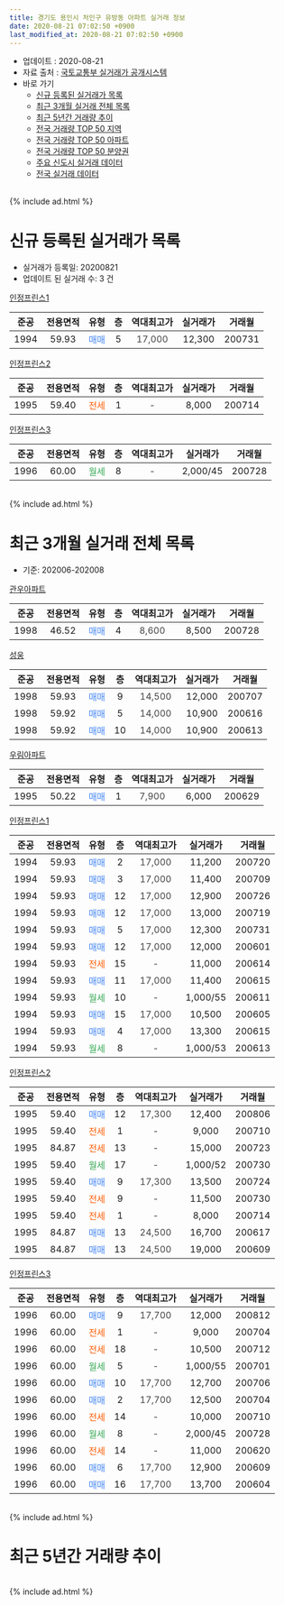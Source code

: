```yaml
---
title: 경기도 용인시 처인구 유방동 아파트 실거래 정보
date: 2020-08-21 07:02:50 +0900
last_modified_at: 2020-08-21 07:02:50 +0900
---
```


* 업데이트 : 2020-08-21
* 자료 출처 : [국토교통부 실거래가 공개시스템](http://rt.molit.go.kr)
* 바로 가기
    * [신규 등록된 실거래가 목록](#신규-등록된-실거래가-목록)
    * [최근 3개월 실거래 전체 목록](#최근-3개월-실거래-전체-목록)
    * [최근 5년간 거래량 추이](#최근-5년간-거래량-추이)
    * [전국 거래량 TOP 50 지역](https://inasie.github.io/apt-trade-info/최근-3개월-전국에서-가장-거래가-많이-발생한-지역)
    * [전국 거래량 TOP 50 아파트](https://inasie.github.io/apt-trade-info/최근-3개월-전국에서-가장-거래가-많이-발생한-아파트)
    * [전국 거래량 TOP 50 분양권](https://inasie.github.io/apt-trade-info/최근-3개월-전국에서-가장-거래가-많이-발생한-분양권)
    * [주요 신도시 실거래 데이터](https://inasie.github.io/apt-trade-info/주요-신도시)
    * [전국 실거래 데이터](https://inasie.github.io/apt-trade-info/전국)
<br>
{% include ad.html %}
<br>

# 신규 등록된 실거래가 목록
* 실거래가 등록일: 20200821
* 업데이트 된 실거래 수: 3 건


[인정프린스1](https://search.naver.com/search.naver?query=%EA%B2%BD%EA%B8%B0%EB%8F%84+%EC%9A%A9%EC%9D%B8%EC%8B%9C+%EC%B2%98%EC%9D%B8%EA%B5%AC+%EC%9C%A0%EB%B0%A9%EB%8F%99+%EC%9D%B8%EC%A0%95%ED%94%84%EB%A6%B0%EC%8A%A41)

|준공|전용면적|유형|층|역대최고가|실거래가|거래월|
|:---:|:---:|:---:|:---:|:---:|:---:|:---:|
|1994|59.93|<span style="color:#4285f3">매매</span>|5|<span style="color:#444444">17,000</span>|12,300|200731|

[인정프린스2](https://search.naver.com/search.naver?query=%EA%B2%BD%EA%B8%B0%EB%8F%84+%EC%9A%A9%EC%9D%B8%EC%8B%9C+%EC%B2%98%EC%9D%B8%EA%B5%AC+%EC%9C%A0%EB%B0%A9%EB%8F%99+%EC%9D%B8%EC%A0%95%ED%94%84%EB%A6%B0%EC%8A%A42)

|준공|전용면적|유형|층|역대최고가|실거래가|거래월|
|:---:|:---:|:---:|:---:|:---:|:---:|:---:|
|1995|59.40|<span style="color:#ff5a00">전세</span>|1|<span style="color:#444444">-</span>|8,000|200714|

[인정프린스3](https://search.naver.com/search.naver?query=%EA%B2%BD%EA%B8%B0%EB%8F%84+%EC%9A%A9%EC%9D%B8%EC%8B%9C+%EC%B2%98%EC%9D%B8%EA%B5%AC+%EC%9C%A0%EB%B0%A9%EB%8F%99+%EC%9D%B8%EC%A0%95%ED%94%84%EB%A6%B0%EC%8A%A43)

|준공|전용면적|유형|층|역대최고가|실거래가|거래월|
|:---:|:---:|:---:|:---:|:---:|:---:|:---:|
|1996|60.00|<span style="color:#34a853">월세</span>|8|<span style="color:#444444">-</span>|2,000/45|200728|


<br>
{% include ad.html %}
<br>

# 최근 3개월 실거래 전체 목록
* 기준: 202006-202008


[관우아파트](https://search.naver.com/search.naver?query=%EA%B2%BD%EA%B8%B0%EB%8F%84+%EC%9A%A9%EC%9D%B8%EC%8B%9C+%EC%B2%98%EC%9D%B8%EA%B5%AC+%EC%9C%A0%EB%B0%A9%EB%8F%99+%EA%B4%80%EC%9A%B0%EC%95%84%ED%8C%8C%ED%8A%B8)

|준공|전용면적|유형|층|역대최고가|실거래가|거래월|
|:---:|:---:|:---:|:---:|:---:|:---:|:---:|
|1998|46.52|<span style="color:#4285f3">매매</span>|4|<span style="color:#444444">8,600</span>|8,500|200728|

[성웅](https://search.naver.com/search.naver?query=%EA%B2%BD%EA%B8%B0%EB%8F%84+%EC%9A%A9%EC%9D%B8%EC%8B%9C+%EC%B2%98%EC%9D%B8%EA%B5%AC+%EC%9C%A0%EB%B0%A9%EB%8F%99+%EC%84%B1%EC%9B%85)

|준공|전용면적|유형|층|역대최고가|실거래가|거래월|
|:---:|:---:|:---:|:---:|:---:|:---:|:---:|
|1998|59.93|<span style="color:#4285f3">매매</span>|9|<span style="color:#444444">14,500</span>|12,000|200707|
|1998|59.92|<span style="color:#4285f3">매매</span>|5|<span style="color:#444444">14,000</span>|10,900|200616|
|1998|59.92|<span style="color:#4285f3">매매</span>|10|<span style="color:#444444">14,000</span>|10,900|200613|

[우림아파트](https://search.naver.com/search.naver?query=%EA%B2%BD%EA%B8%B0%EB%8F%84+%EC%9A%A9%EC%9D%B8%EC%8B%9C+%EC%B2%98%EC%9D%B8%EA%B5%AC+%EC%9C%A0%EB%B0%A9%EB%8F%99+%EC%9A%B0%EB%A6%BC%EC%95%84%ED%8C%8C%ED%8A%B8)

|준공|전용면적|유형|층|역대최고가|실거래가|거래월|
|:---:|:---:|:---:|:---:|:---:|:---:|:---:|
|1995|50.22|<span style="color:#4285f3">매매</span>|1|<span style="color:#444444">7,900</span>|6,000|200629|

[인정프린스1](https://search.naver.com/search.naver?query=%EA%B2%BD%EA%B8%B0%EB%8F%84+%EC%9A%A9%EC%9D%B8%EC%8B%9C+%EC%B2%98%EC%9D%B8%EA%B5%AC+%EC%9C%A0%EB%B0%A9%EB%8F%99+%EC%9D%B8%EC%A0%95%ED%94%84%EB%A6%B0%EC%8A%A41)

|준공|전용면적|유형|층|역대최고가|실거래가|거래월|
|:---:|:---:|:---:|:---:|:---:|:---:|:---:|
|1994|59.93|<span style="color:#4285f3">매매</span>|2|<span style="color:#444444">17,000</span>|11,200|200720|
|1994|59.93|<span style="color:#4285f3">매매</span>|3|<span style="color:#444444">17,000</span>|11,400|200709|
|1994|59.93|<span style="color:#4285f3">매매</span>|12|<span style="color:#444444">17,000</span>|12,900|200726|
|1994|59.93|<span style="color:#4285f3">매매</span>|12|<span style="color:#444444">17,000</span>|13,000|200719|
|1994|59.93|<span style="color:#4285f3">매매</span>|5|<span style="color:#444444">17,000</span>|12,300|200731|
|1994|59.93|<span style="color:#4285f3">매매</span>|12|<span style="color:#444444">17,000</span>|12,000|200601|
|1994|59.93|<span style="color:#ff5a00">전세</span>|15|<span style="color:#444444">-</span>|11,000|200614|
|1994|59.93|<span style="color:#4285f3">매매</span>|11|<span style="color:#444444">17,000</span>|11,400|200615|
|1994|59.93|<span style="color:#34a853">월세</span>|10|<span style="color:#444444">-</span>|1,000/55|200611|
|1994|59.93|<span style="color:#4285f3">매매</span>|15|<span style="color:#444444">17,000</span>|10,500|200605|
|1994|59.93|<span style="color:#4285f3">매매</span>|4|<span style="color:#444444">17,000</span>|13,300|200615|
|1994|59.93|<span style="color:#34a853">월세</span>|8|<span style="color:#444444">-</span>|1,000/53|200613|

[인정프린스2](https://search.naver.com/search.naver?query=%EA%B2%BD%EA%B8%B0%EB%8F%84+%EC%9A%A9%EC%9D%B8%EC%8B%9C+%EC%B2%98%EC%9D%B8%EA%B5%AC+%EC%9C%A0%EB%B0%A9%EB%8F%99+%EC%9D%B8%EC%A0%95%ED%94%84%EB%A6%B0%EC%8A%A42)

|준공|전용면적|유형|층|역대최고가|실거래가|거래월|
|:---:|:---:|:---:|:---:|:---:|:---:|:---:|
|1995|59.40|<span style="color:#4285f3">매매</span>|12|<span style="color:#444444">17,300</span>|12,400|200806|
|1995|59.40|<span style="color:#ff5a00">전세</span>|1|<span style="color:#444444">-</span>|9,000|200710|
|1995|84.87|<span style="color:#ff5a00">전세</span>|13|<span style="color:#444444">-</span>|15,000|200723|
|1995|59.40|<span style="color:#34a853">월세</span>|17|<span style="color:#444444">-</span>|1,000/52|200730|
|1995|59.40|<span style="color:#4285f3">매매</span>|9|<span style="color:#444444">17,300</span>|13,500|200724|
|1995|59.40|<span style="color:#ff5a00">전세</span>|9|<span style="color:#444444">-</span>|11,500|200730|
|1995|59.40|<span style="color:#ff5a00">전세</span>|1|<span style="color:#444444">-</span>|8,000|200714|
|1995|84.87|<span style="color:#4285f3">매매</span>|13|<span style="color:#444444">24,500</span>|16,700|200617|
|1995|84.87|<span style="color:#4285f3">매매</span>|13|<span style="color:#444444">24,500</span>|19,000|200609|

[인정프린스3](https://search.naver.com/search.naver?query=%EA%B2%BD%EA%B8%B0%EB%8F%84+%EC%9A%A9%EC%9D%B8%EC%8B%9C+%EC%B2%98%EC%9D%B8%EA%B5%AC+%EC%9C%A0%EB%B0%A9%EB%8F%99+%EC%9D%B8%EC%A0%95%ED%94%84%EB%A6%B0%EC%8A%A43)

|준공|전용면적|유형|층|역대최고가|실거래가|거래월|
|:---:|:---:|:---:|:---:|:---:|:---:|:---:|
|1996|60.00|<span style="color:#4285f3">매매</span>|9|<span style="color:#444444">17,700</span>|12,000|200812|
|1996|60.00|<span style="color:#ff5a00">전세</span>|1|<span style="color:#444444">-</span>|9,000|200704|
|1996|60.00|<span style="color:#ff5a00">전세</span>|18|<span style="color:#444444">-</span>|10,500|200712|
|1996|60.00|<span style="color:#34a853">월세</span>|5|<span style="color:#444444">-</span>|1,000/55|200701|
|1996|60.00|<span style="color:#4285f3">매매</span>|10|<span style="color:#444444">17,700</span>|12,700|200706|
|1996|60.00|<span style="color:#4285f3">매매</span>|2|<span style="color:#444444">17,700</span>|12,500|200704|
|1996|60.00|<span style="color:#ff5a00">전세</span>|14|<span style="color:#444444">-</span>|10,000|200710|
|1996|60.00|<span style="color:#34a853">월세</span>|8|<span style="color:#444444">-</span>|2,000/45|200728|
|1996|60.00|<span style="color:#ff5a00">전세</span>|14|<span style="color:#444444">-</span>|11,000|200620|
|1996|60.00|<span style="color:#4285f3">매매</span>|6|<span style="color:#444444">17,700</span>|12,900|200609|
|1996|60.00|<span style="color:#4285f3">매매</span>|16|<span style="color:#444444">17,700</span>|13,700|200604|


<br>
{% include ad.html %}
<br>

# 최근 5년간 거래량 추이


<div style="width:100%;">
    <canvas id="deal_progress" height="200"></canvas>
</div>

<script>
new Chart(document.getElementById("deal_progress"), {
    type: 'line',
    data: {
        labels: ['201508','201509','201510','201511','201512','201601','201602','201603','201604','201605','201606','201607','201608','201609','201610','201611','201612','201701','201702','201703','201704','201705','201706','201707','201708','201709','201710','201711','201712','201801','201802','201803','201804','201805','201806','201807','201808','201809','201810','201811','201812','201901','201902','201903','201904','201905','201906','201907','201908','201909','201910','201911','201912','202001','202002','202003','202004','202005','202006','202007','202008'],
        datasets: [{
            label: '매매',
            pointRadius: 1,
            data: [12, 15, 14, 14, 10, 3, 5, 14, 10, 12, 11, 10, 5, 13, 9, 10, 7, 2, 7, 14, 10, 8, 10, 2, 9, 7, 3, 6, 3, 7, 1, 9, 1, 7, 4, 3, 5, 8, 10, 3, 6, 1, 4, 4, 5, 4, 4, 3, 6, 7, 6, 5, 5, 3, 7, 8, 8, 12, 11, 10, 2],
            borderColor: "rgba(255, 201, 14, 1)",
            backgroundColor: "rgba(255, 201, 14, 0.5)",
            fill: false,
            lineTension: 0
        },{
            label: '전월세',
            pointRadius: 1,
            data: [10, 8, 9, 6, 4, 5, 10, 8, 8, 12, 7, 8, 4, 7, 12, 8, 9, 3, 8, 9, 7, 1, 3, 6, 4, 8, 3, 6, 6, 9, 5, 2, 7, 4, 11, 5, 5, 4, 6, 8, 3, 7, 12, 6, 13, 11, 5, 6, 10, 8, 6, 3, 3, 5, 5, 5, 3, 4, 4, 10, 0],
            borderColor: "rgba(0, 141, 185, 1)",
            backgroundColor: "rgba(0, 141, 185, 0.5)",
            fill: false,
            lineTension: 0
        }
        ]
    },
    options: {
        responsive: true,
        title: {
            display: false
        },
        tooltips: {
            mode: 'index',
            intersect: false
        },
        hover: {
            mode: 'nearest',
            intersect: true
        },
        scales: {
            xAxes: [{
                display: true,
                scaleLabel: {
                    display: true,
                    labelString: '년/월'
                }
            }],
            yAxes: [{
                display: true,
                ticks: {
                    suggestedMin: 0,
                },
                scaleLabel: {
                    display: true,
                    labelString: '실거래 수'
                }
            }]
        }
    }
});

</script>


<br>
{% include ad.html %}
<br>

